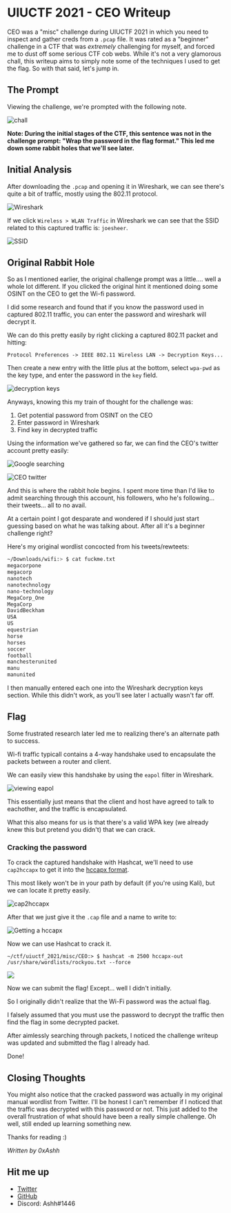 # UIUCTF 2021 - CEO Writeup

CEO was a "misc" challenge during UIUCTF 2021 in which you need to inspect and gather creds from a `.pcap` file. It was rated as a "beginner" challenge in a CTF that was _extremely_ challenging for myself, and forced me to dust off some serious CTF cob webs. While it's not a very glamorous chall, this writeup aims to simply note some of the techniques I used to get the flag. So with that said, let's jump in.

## The Prompt
Viewing the challenge, we're prompted with the following note.

![chall](https://user-images.githubusercontent.com/51839088/129170333-68eb291e-509c-4255-847e-181e1753b41c.png)

**Note: During the initial stages of the CTF, this sentence was not in the challenge prompt: "Wrap the password in the flag format." 
This led me down some rabbit holes that we'll see later.**

## Initial Analysis
After downloading the `.pcap` and opening it in Wireshark, we can see there's quite a bit of traffic, mostly using the 802.11 protocol.

![Wireshark](https://user-images.githubusercontent.com/51839088/129171054-24fb4e55-178b-4eab-8302-c9f5baa95c56.png)

If we click `Wireless > WLAN Traffic` in Wireshark we can see that the SSID related to this captured traffic is: `joesheer`.

![SSID](https://user-images.githubusercontent.com/51839088/129171260-db6ac97e-1126-4425-b357-a023d4b2f7bb.png)

## Original Rabbit Hole
So as I mentioned earlier, the original challenge prompt was a little.... well a whole lot different. 
If you clicked the original hint it mentioned doing some OSINT on the CEO to get the Wi-fi password.

I did some research and found that if you know the password used in captured 802.11 traffic, you can enter the password and wireshark will decrypt it.

We can do this pretty easily by right clicking a captured 802.11 packet and hitting:

`Protocol Preferences -> IEEE 802.11 Wireless LAN -> Decryption Keys...`

Then create a new entry with the little plus at the bottom, select `wpa-pwd` as the key type, and enter the password in the `key` field.

![decryption keys](https://user-images.githubusercontent.com/51839088/129172075-040d5d61-d5b6-4206-bf98-18549d5153e0.png)

Anyways, knowing this my train of thought for the challenge was:
1. Get potential password from OSINT on the CEO
2. Enter password in Wireshark
3. Find key in decrypted traffic

Using the information we've gathered so far, we can find the CEO's twitter account pretty easily:

![Google searching](https://user-images.githubusercontent.com/51839088/129172523-279c1a3d-f473-437f-a9a6-5153e44dda64.png)

![CEO twitter](https://user-images.githubusercontent.com/51839088/129172556-72534735-4e1c-4773-aa0d-562654f833ec.png)

And this is where the rabbit hole begins. 
I spent more time than I'd like to admit searching through this account, his followers, who he's following... their tweets... all to no avail.

At a certain point I got desparate and wondered if I should just start guessing based on what he was talking about. After all it's a beginner challenge right?

Here's my original wordlist concocted from his tweets/rewteets:
```bash
~/Downloads/wifi:> $ cat fuckme.txt         
megacorpone
megacorp
nanotech
nanotechnology
nano-technology
MegaCorp_One
MegaCorp
DavidBeckham
USA
US
equestrian
horse
horses
soccer
football
manchesterunited
manu
manunited
```

I then manually entered each one into the Wireshark decryption keys section. While this didn't work, as you'll see later I actually wasn't far off.

## Flag
Some frustrated research later led me to realizing there's an alternate path to success.

Wi-fi traffic typicall contains a 4-way handshake used to encapsulate the packets between a router and client.

We can easily view this handshake by using the `eapol` filter in Wireshark.

![viewing eapol](https://user-images.githubusercontent.com/51839088/129173831-6d979fa8-e85d-4ab8-989e-338d0e8a549d.png)

This essentially just means that the client and host have agreed to talk to eachother, and the traffic is encapsulated.

What this also means for us is that there's a valid WPA key (we already knew this but pretend you didn't) that we can crack.

### Cracking the password
To crack the captured handshake with Hashcat, we'll need to use `cap2hccapx` to get it into the [hccapx format](https://hashcat.net/wiki/doku.php?id=hccapx).

This most likely won't be in your path by default (if you're using Kali), but we can locate it pretty easily.

![cap2hccapx](https://user-images.githubusercontent.com/51839088/129174463-3c3555c9-1ab5-4275-bee9-9b1a757bef83.png)

After that we just give it the `.cap` file and a name to write to:

![Getting a hccapx](https://user-images.githubusercontent.com/51839088/129174610-be5c4e09-93c3-48aa-9e20-07cfc30696b7.png)

Now we can use Hashcat to crack it.

`~/ctf/uiuctf_2021/misc/CEO:> $ hashcat -m 2500 hccapx-out /usr/share/wordlists/rockyou.txt --force `

![](https://user-images.githubusercontent.com/51839088/129174858-af1113b3-7f0f-4288-bd57-3503f09eff5b.png)

Now we can submit the flag! Except... well I didn't initially.

So I originally didn't realize that the Wi-Fi password was the actual flag. 

I falsely assumed that you must use the password to decrypt the traffic then find the flag in some decrypted packet.

After aimlessly searching through packets, I noticed the challenge writeup was updated and submitted the flag I already had.

Done!

## Closing Thoughts

You might also notice that the cracked password was actually in my original manual wordlist from Twitter. I'll be honest I can't remember if I noticed that the traffic was decrypted with this password or not. This just added to the overall frustration of what should have been a really simple challenge. Oh well, still ended up learning something new.

Thanks for reading :)

_Written by 0xAshh_

## Hit me up
- [Twitter](https://twitter.com/0xAshhh)
- [GitHub](https://github.com/0xash)
- Discord: Ashh#1446
